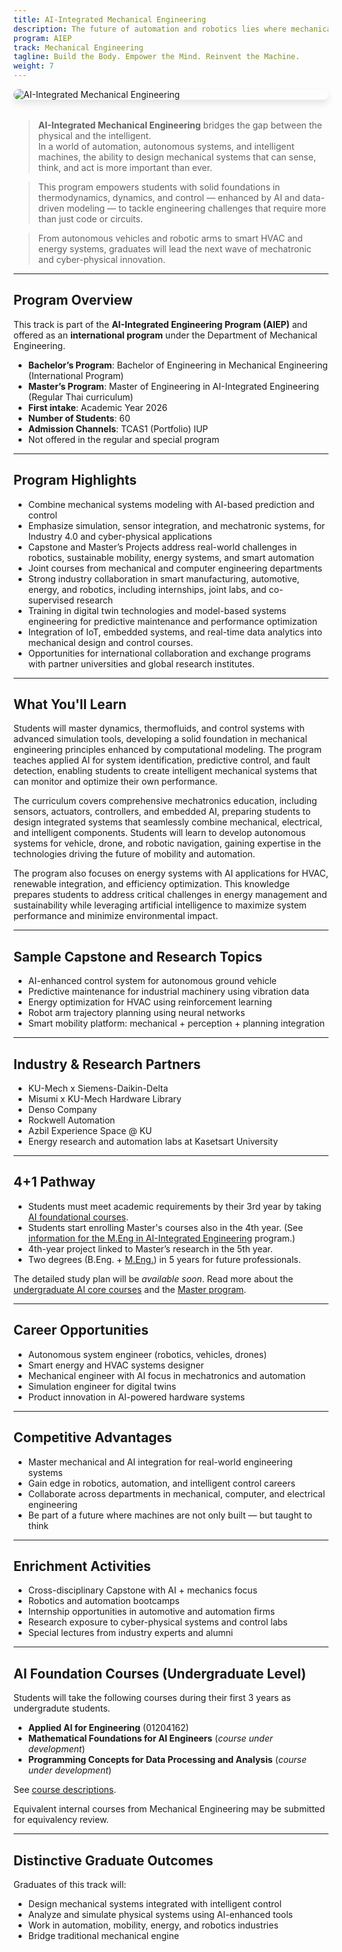 ```yaml
---
title: AI-Integrated Mechanical Engineering
description: The future of automation and robotics lies where mechanical systems meet intelligent algorithms.
program: AIEP
track: Mechanical Engineering
tagline: Build the Body. Empower the Mind. Reinvent the Machine.
weight: 7
---
```


<img src="/img/banners/mechanical-hero-new.png"
     alt="AI-Integrated Mechanical Engineering"
     style="max-width: 100%; height: auto; margin: 0 0 2rem 0; border-radius: 1rem; box-shadow: 0 6px 12px rgba(0,0,0,0.1); display: block;" />

> **AI-Integrated Mechanical Engineering** bridges the gap between the physical and the intelligent.  
> In a world of automation, autonomous systems, and intelligent machines, the ability to design mechanical systems that can sense, think, and act is more important than ever.

> This program empowers students with solid foundations in thermodynamics, dynamics, and control — enhanced by AI and data-driven modeling — to tackle engineering challenges that require more than just code or circuits.

> From autonomous vehicles and robotic arms to smart HVAC and energy systems, graduates will lead the next wave of mechatronic and cyber-physical innovation.

---

##  Program Overview

This track is part of the **AI-Integrated Engineering Program (AIEP)** and offered as an **international program** under the Department of Mechanical Engineering.

-  **Bachelor’s Program**: Bachelor of Engineering in Mechanical Engineering (International Program)
-  **Master’s Program**: Master of Engineering in AI-Integrated Engineering (Regular Thai curriculum)
-  **First intake**: Academic Year 2026
-  **Number of Students**: 60
-  **Admission Channels**: TCAS1 (Portfolio) IUP
-  Not offered in the regular and special program

---

##  Program Highlights

- Combine mechanical systems modeling with AI-based prediction and control
- Emphasize simulation, sensor integration, and mechatronic systems, for Industry 4.0 and cyber-physical applications
- Capstone and Master’s Projects address real-world challenges in robotics, sustainable mobility, energy systems, and smart automation
- Joint courses from mechanical and computer engineering departments
- Strong industry collaboration in smart manufacturing, automotive, energy, and robotics, including internships, joint labs, and co-supervised research
- Training in digital twin technologies and model-based systems engineering for predictive maintenance and performance optimization
- Integration of IoT, embedded systems, and real-time data analytics into mechanical design and control courses.
- Opportunities for international collaboration and exchange programs with partner universities and global research institutes.  

---

##  What You'll Learn

Students will master dynamics, thermofluids, and control systems with advanced simulation tools, developing a solid foundation in mechanical engineering principles enhanced by computational modeling. The program teaches applied AI for system identification, predictive control, and fault detection, enabling students to create intelligent mechanical systems that can monitor and optimize their own performance.

The curriculum covers comprehensive mechatronics education, including sensors, actuators, controllers, and embedded AI, preparing students to design integrated systems that seamlessly combine mechanical, electrical, and intelligent components. Students will learn to develop autonomous systems for vehicle, drone, and robotic navigation, gaining expertise in the technologies driving the future of mobility and automation.

The program also focuses on energy systems with AI applications for HVAC, renewable integration, and efficiency optimization. This knowledge prepares students to address critical challenges in energy management and sustainability while leveraging artificial intelligence to maximize system performance and minimize environmental impact.

---

##  Sample Capstone and Research Topics

- AI-enhanced control system for autonomous ground vehicle
- Predictive maintenance for industrial machinery using vibration data
- Energy optimization for HVAC using reinforcement learning
- Robot arm trajectory planning using neural networks
- Smart mobility platform: mechanical + perception + planning integration

---

##  Industry & Research Partners

- KU-Mech x Siemens-Daikin-Delta 
- Misumi x KU-Mech Hardware Library
- Denso Company 
- Rockwell Automation
- Azbil Experience Space @ KU     
- Energy research and automation labs at Kasetsart University


---

##  4+1 Pathway
- Students must meet academic requirements by their 3rd year by taking [AI foundational courses](/docs/ai-core-courses).
- Students start enrolling Master's courses also in the 4th year. (See [information for the M.Eng in AI-Integrated Engineering](/docs/master/ai-integrated) program.)
- 4th-year project linked to Master’s research in the 5th year.
- Two degrees (B.Eng. + [M.Eng.](/docs/master/ai-integrated)) in 5 years for future professionals.

The detailed study plan will be *available soon*.  Read more about the [undergraduate AI core courses](/docs/ai-core-courses) and the [Master program](/docs/master/ai-integrated).


---

##  Career Opportunities

- Autonomous system engineer (robotics, vehicles, drones)
- Smart energy and HVAC systems designer
- Mechanical engineer with AI focus in mechatronics and automation
- Simulation engineer for digital twins
- Product innovation in AI-powered hardware systems

---

##  Competitive Advantages

- Master mechanical and AI integration for real-world engineering systems
- Gain edge in robotics, automation, and intelligent control careers
- Collaborate across departments in mechanical, computer, and electrical engineering
- Be part of a future where machines are not only built — but taught to think

---

##  Enrichment Activities

- Cross-disciplinary Capstone with AI + mechanics focus
- Robotics and automation bootcamps
- Internship opportunities in automotive and automation firms
- Research exposure to cyber-physical systems and control labs
- Special lectures from industry experts and alumni

---

##  AI Foundation Courses (Undergraduate Level)

Students will take the following courses during their first 3 years as undergradute students.

- **Applied AI for Engineering** (01204162)  
- **Mathematical Foundations for AI Engineers**  (*course under development*)
- **Programming Concepts for Data Processing and Analysis** (*course under development*)

See [course descriptions](/docs/ai-core-courses).

Equivalent internal courses from Mechanical Engineering may be submitted for equivalency review.

---

##  Distinctive Graduate Outcomes

Graduates of this track will:

- Design mechanical systems integrated with intelligent control
- Analyze and simulate physical systems using AI-enhanced tools
- Work in automation, mobility, energy, and robotics industries
- Bridge traditional mechanical engine

